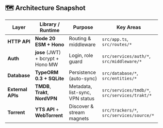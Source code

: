 ## 🗺️ Architecture Snapshot

| **Layer**         | **Library / Runtime**             | **Purpose**                     | **Key Areas**                                 |
| ----------------- | --------------------------------- | ------------------------------- | --------------------------------------------- |
| **HTTP API**      | **Node 20 ESM + Hono**            | Routing & middleware            | `src/app.ts`, `src/routes/*`                  |
| **Auth**          | **jose** (JWT) + bcrypt + Hono MW | Login, role guard               | `src/services/auth/*`, `src/middleware/*`     |
| **Database**      | **TypeORM 0.3 + SQLite**          | Persistence (auto-sync)         | `src/database/*`, `src/entities/*`            |
| **External APIs** | **TMDB**, **Trakt**, **NordVPN**  | Metadata, list-sync, VPN status | `src/services/tmdb/*`, `src/services/trakt/*` |
| **Torrent**       | **YTS API** + **WebTorrent**      | Discover & stream magnets       | `src/trackers/*`, `src/services/source/*`     |
